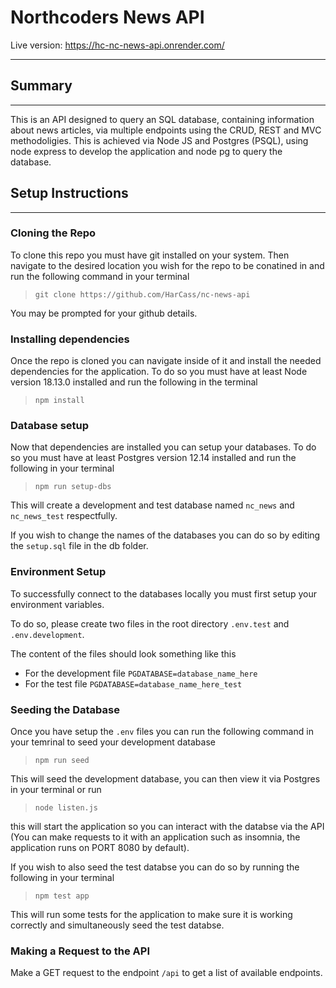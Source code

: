 # Northcoders News API
Live version: https://hc-nc-news-api.onrender.com/
- - - 
## Summary
- - -
This is an API designed to query an SQL database, containing information about news articles, via multiple endpoints using the CRUD, REST and MVC methodoligies. This is achieved via Node JS and Postgres (PSQL), using node express to develop the application and node pg to query the database.

## Setup Instructions
- - -
### Cloning the Repo
To clone this repo you must have git installed on your system. Then navigate to the desired location you wish for the repo to be conatined in and run the following command in your terminal
> `git clone https://github.com/HarCass/nc-news-api`

You may be prompted for your github details.
### Installing dependencies
Once the repo is cloned you can navigate inside of it and install the needed dependencies for the application. To do so you must have at least Node version 18.13.0 installed and run the following in the terminal
>`npm install`
### Database setup
Now that dependencies are installed you can setup your databases. To do so you must have at least Postgres version 12.14 installed and run the following in your terminal
>`npm run setup-dbs`

This will create a development and test database named `nc_news` and `nc_news_test` respectfully.

If you wish to change the names of the databases you can do so by editing the `setup.sql` file in the db folder.
### Environment Setup
To successfully connect to the databases locally you must first setup your environment variables.

To do so, please create two files in the root directory `.env.test` and `.env.development`.

The content of the files should look something like this
- For the development file `PGDATABASE=database_name_here`
- For the test file `PGDATABASE=database_name_here_test`
### Seeding the Database
Once you have setup the `.env` files you can run the following command in your temrinal to seed your development database
>`npm run seed`

This will seed the development database, you can then view it via Postgres in your terminal or run 
>`node listen.js`

this will start the application so you can interact with the databse via the API (You can make requests to it with an application such as insomnia, the application runs on PORT 8080 by default).

If you wish to also seed the test databse you can do so by running the following in your terminal
>`npm test app`

This will run some tests for the application to make sure it is working correctly and simultaneously seed the test databse.
### Making a Request to the API
Make a GET request to the endpoint `/api` to get a list of available endpoints.
